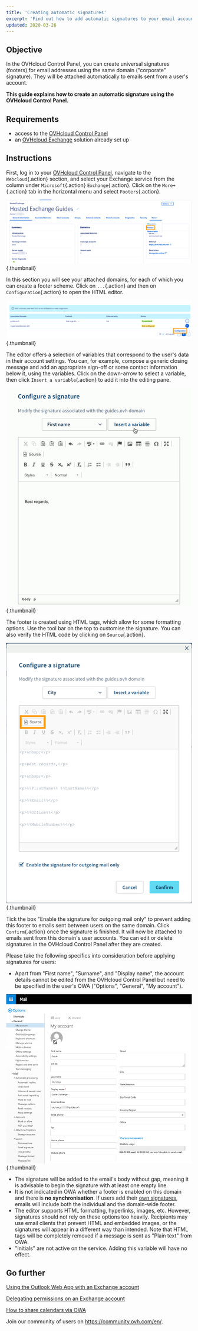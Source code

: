 ```yaml
---
title: 'Creating automatic signatures'
excerpt: 'Find out how to add automatic signatures to your email accounts'
updated: 2020-03-26
---
```


## Objective

In the OVHcloud Control Panel, you can create universal signatures (footers) for email addresses using the same domain ("corporate" signature). They will be attached automatically to emails sent from a user's account.

**This guide explains how to create an automatic signature using the OVHcloud Control Panel.**

## Requirements

- access to the [OVHcloud Control Panel](https://ca.ovh.com/auth/?action=gotomanager&from=https://www.ovh.com/ca/en/&ovhSubsidiary=ca)
- an [OVHcloud Exchange](https://www.ovhcloud.com/en-ca/emails/hosted-exchange/) solution already set up

## Instructions

First, log in to your [OVHcloud Control Panel](https://ca.ovh.com/auth/?action=gotomanager&from=https://www.ovh.com/ca/en/&ovhSubsidiary=ca), navigate to the `Webcloud`{.action} section, and select your Exchange service from the column under `Microsoft`{.action} `Exchange`{.action}. Click on the `More+`{.action} tab in the horizontal menu and select `Footers`{.action}.

![exchangesig](images/exchange-footer-step1.png){.thumbnail}

In this section you will see your attached domains, for each of which you can create a footer scheme. Click on `...`{.action} and then on `Configuration`{.action} to open the HTML editor.

![exchangesig](images/exchange-footer-step2.png){.thumbnail}

The editor offers a selection of variables that correspond to the user's data in their account settings. You can, for example, compose a generic closing message and add an appropriate sign-off or some contact information below it, using the variables. Click on the down-arrow to select a variable, then click `Insert a variable`{.action} to add it into the editing pane.

![exchangesig](images/exchange-footer-step3aag.gif){.thumbnail}

The footer is created using HTML tags, which allow for some formatting options. Use the tool bar on the top to customise the signature. You can also verify the HTML code by clicking on `Source`{.action}.
 
![exchangesig](images/exchange-footer-step4.png){.thumbnail}

Tick the box "Enable the signature for outgoing mail only" to prevent adding this footer to emails sent between users on the same domain. Click `Confirm`{.action} once the signature is finished. It will now be attached to emails sent from this domain's user accounts. You can edit or delete signatures in the OVHcloud Control Panel after they are created.

Please take the following specifics into consideration before applying signatures for users:

- Apart from "First name", "Surname", and "Display name", the account details cannot be edited from the OVHcloud Control Panel but need to be specified in the user's OWA ("Options", "General", "My account").

![exchangesig](images/exchange-footer-step5.png){.thumbnail}

- The signature will be added to the email's body without gap, meaning it is advisable to begin the signature with at least one empty line.
- It is not indicated in OWA whether a footer is enabled on this domain and there is **no synchronisation**. If users add their [own signatures](/pages/web/emails/email_owa#adding-a-signature), emails will include both the individual and the domain-wide footer.
- The editor supports HTML formatting, hyperlinks, images, etc. However, signatures should not rely on these options too heavily. Recipients may use email clients that prevent HTML and embedded images, or the signatures will appear in a different way than intended. Note that HTML tags will be completely removed if a message is sent as "Plain text" from OWA.
- "Initials" are not active on the service. Adding this variable will have no effect.

## Go further

[Using the Outlook Web App with an Exchange account](/pages/web_cloud/email_and_collaborative_solutions/using_the_outlook_web_app_webmail/email_owa)

[Delegating permissions on an Exchange account](/pages/web_cloud/email_and_collaborative_solutions/microsoft_exchange/feature_delegation)

[How to share calendars via OWA](/pages/web_cloud/email_and_collaborative_solutions/using_the_outlook_web_app_webmail/owa_calendar_sharing)

Join our community of users on <https://community.ovh.com/en/>.

